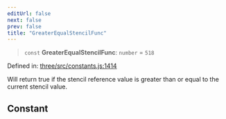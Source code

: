 ```yaml
---
editUrl: false
next: false
prev: false
title: "GreaterEqualStencilFunc"
---
```


> `const` **GreaterEqualStencilFunc**: `number` = `518`

Defined in: [three/src/constants.js:1414](https://github.com/DefinitelyMaybe/three-i18n/blob/fa57b79433d1c349ffb23a78727299c8d4190136/three/src/constants.js#L1414)

Will return true if the stencil reference value is greater than or equal to the current stencil value.

## Constant
